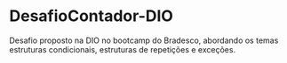 # DesafioContador-DIO
Desafio proposto na DIO no bootcamp do Bradesco, abordando os temas estruturas condicionais, estruturas de repetições e exceções.

